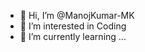 - 👋 Hi, I’m @ManojKumar-MK
- 👀 I’m interested in Coding
- 🌱 I’m currently learning ...
<!---
ManojKumar-MK/ManojKumar-MK is a ✨ special ✨ repository because its `README.md` (this file) appears on your GitHub profile.
You can click the Preview link to take a look at your changes.
--->
